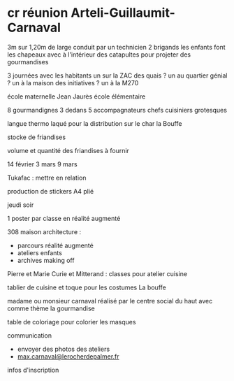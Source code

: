 # cr réunion Arteli-Guillaumit-Carnaval

3m sur 1,20m de large
conduit par un technicien
2 brigands
les enfants font les chapeaux avec à l'intérieur des catapultes pour projeter des gourmandises

3 journées avec les habitants
un sur la ZAC des quais ?
un au quartier génial ?
un à la maison des initiatives ?
un à la M270

école maternelle Jean Jaurès
école élémentaire

8 gourmandignes 3 dedans 5 accompagnateurs
chefs cuisiniers grotesques

langue thermo laqué pour la distribution sur le char la Bouffe

stocke de friandises

volume et quantité des friandises à fournir

14 février
3 mars
9 mars

Tukafac : mettre en relation

production de stickers
A4 plié

jeudi soir

1 poster par classe en réalité augmenté

308 maison architecture :

* parcours réalité augmenté
* ateliers enfants
* archives making off

Pierre et Marie Curie et Mitterand : classes pour atelier cuisine

tablier de cuisine et toque pour les costumes La bouffe

madame ou monsieur carnaval réalisé par le centre social du haut avec comme thème la gourmandise

table de coloriage pour colorier les masques

communication

* envoyer des photos des ateliers
* max.carnaval@lerocherdepalmer.fr

infos d'inscription